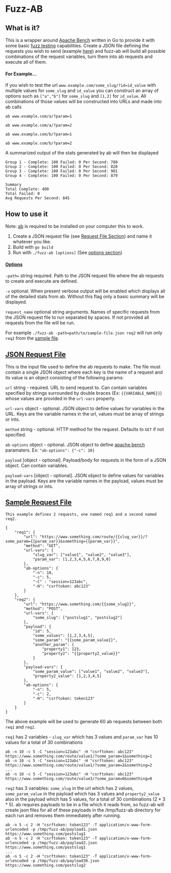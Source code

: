 # Fuzz-AB

## What is it?
This is a wrapper around [Apache Bench](https://httpd.apache.org/docs/2.4/programs/ab.html) written in Go to provide it with some basic [fuzz testing](https://en.wikipedia.org/wiki/Fuzzing) capabilities. Create a JSON file defining the requests you wish to send (example [here](#sample-request-file)) and fuzz-ab will build all possible combinations of the request variables, turn them into ab requests and execute all of them.

#### For Example...
If you wish to test the url `www.example.com/some_slug/?id=id_value` with multiple values for `some_slug` and `id_value` you can construct an array of options such as `["a","b"]` for `some_slug` and `[1,2]` for `id_value`. All combinations of those values will be constructed into URLs and made into ab calls

`ab www.example.com/a/?param=1`

`ab www.example.com/a/?param=2`

`ab www.example.com/b/?param=1`

`ab www.example.com/b/?param=2`

A summarized output of the stats generated by ab will then be displayed

```
Group 1 - Complete: 100 Failed: 0 Per Second: 780
Group 2 - Complete: 100 Failed: 0 Per Second: 820
Group 3 - Complete: 100 Failed: 0 Per Second: 901
Group 4 - Complete: 100 Failed: 0 Per Second: 879

Summary
Total Complete: 400
Total Failed: 0
Avg Requests Per Second: 845
```




## How to use it

Note: [ab](https://httpd.apache.org/docs/2.4/programs/ab.html) is required to be installed on your computer this to work. 

1. Create a JSON request file (see [Request File Section](#request-file)) and name it whatever you like.
2. Build with `go build`
3. Run with `./fuzz-ab [options]` (See [options section](#options))

#### [Options](#options)

`-path=` string required. Path to the JSON request file where the ab requests to create and execute are defined.

`-v` optional. When present verbose output will be enabled which displays all of the detailed stats from ab. Without this flag only a basic summary will be displayed.

`request_name` optional string arguments. Names of specific requests from the JSON request file to run separated by spaces. If not provided all requests from the file will be run. 

For example `./fuzz-ab -path=path/to/sample-file.json req2` will run only `req2` from the [sample file](#sample-request-file).

## [JSON Request File](#request-file)

This is the input file used to define the ab requests to make. The file must contain a single JSON object where each key is the name of a request and its value is an object consisting of the following params:

`url` string - required. URL to send request to. Can contain variables specified by strings surrounded by double braces (Ex: `{{VARIABLE_NAME}}`) whose values are provided in the `url-vars` property.

`url-vars` object - optional. JSON object to define values for variables in the URL. Keys are the variable names in the url, values must be array of strings or ints.

`method` string - optional. HTTP method for the request. Defaults to `GET` if not specified.

`ab-options` object - optional. JSON object to define [apache bench](https://httpd.apache.org/docs/2.4/programs/ab.html) paramaters. Ex: `"ab-options": {"-c": 10}`

`payload` [object - optional]. Payload/body for requests in the form of a JSON object. Can contain variables.

`payload-vars` [object - optional]. JSON object to define values for variables in the payload. Keys are the variable names in the payload, values must be array of strings or ints.


## [Sample Request File](#sample-request-file)

```
This example defines 2 requests, one named req1 and a second named req2.

{
    "req1": {
        "url": "https://www.something.com/route/{{slug_var}}/?some_param={{param_var}}&something={{param_var}}",
        "method": "GET",
        "url-vars": {
            "slug_var": ["value1", "value2", "value3"],
            "param_var": [1,2,3,4,5,6,7,8,9,0]
        },
        "ab-options": {
            "-n": 10,
            "-c": 5,
            "-C" : "session=123abc",
            "-H": "csrftoken: abc123"
        }
    },
    "req2": {
        "url": "https://www.something.com/{{some_slug}}",
        "method": "POST",
        "url-vars": {
            "some_slug": ["postslug1", "postslug2"]
        },
        "payload": {
            "id": 5,
            "some_values": [1,2,3,4,5],
            "some_param": "{{some_param_value}}",
            "another_param": {
                "property1": 123,
                "property2": "{{property2_value}}"
            }
        },
        "payload-vars": {
            "some_param_value": ["value1", "value2", "value3"],
            "property2_value": [1,2,3,4,5]
        },
        "ab-options": {
            "-n": 5,
            "-c": 2,
            "-H": "csrftoken: token123"
        }
    }
}

```

The above example will be used to generate 60 ab requests between both `req1` and `req2`. 

`req1` has 2 variables - `slug_var` which has 3 values and `param_var` has 10 values for a total of 30 combinations

```
ab -n 10 -c 5 -C "session=123abc" -H "csrftoken: abc123" https://www.something.com/route/value1/?some_param=1&something=1
ab -n 10 -c 5 -C "session=123abc" -H "csrftoken: abc123" https://www.something.com/route/value1/?some_param=2&something=2
...
ab -n 10 -c 5 -C "session=123abc" -H "csrftoken: abc123" https://www.something.com/route/value3/?some_param=0&something=0
```


`req2` has 3 variables: `some_slug` in the url which has 2 values, `some_param_value` in the payload which has 3 values and `property2_value` also in the payload which has 5 values, for a total of 30 combinations (2 * 3 * 5). ab requires payloads to be in a file which it reads from, so fuzz-ab will create json files for all of these payloads in the /tmp/fuzz-ab directory for each run and removes them immediately after running.

```
ab -n 5 -c 2 -H "csrftoken: token123" -T application/x-www-form-urlencoded -p /tmp/fuzz-ab/payload1.json https://www.something.com/postslug1
ab -n 5 -c 2 -H "csrftoken: token123" -T application/x-www-form-urlencoded -p /tmp/fuzz-ab/payload2.json https://www.something.com/postslug1
...
ab -n 5 -c 2 -H "csrftoken: token123" -T application/x-www-form-urlencoded -p /tmp/fuzz-ab/payload30.json https://www.something.com/postslug2
```
